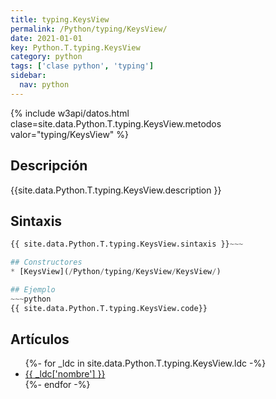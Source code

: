 ```yaml
---
title: typing.KeysView
permalink: /Python/typing/KeysView/
date: 2021-01-01
key: Python.T.typing.KeysView
category: python
tags: ['clase python', 'typing']
sidebar: 
  nav: python
---
```


{% include w3api/datos.html clase=site.data.Python.T.typing.KeysView.metodos valor="typing/KeysView" %}

## Descripción
{{site.data.Python.T.typing.KeysView.description }}

## Sintaxis
~~~python
{{ site.data.Python.T.typing.KeysView.sintaxis }}~~~

## Constructores
* [KeysView](/Python/typing/KeysView/KeysView/)

## Ejemplo
~~~python
{{ site.data.Python.T.typing.KeysView.code}}
~~~

## Artículos
<ul>
{%- for _ldc in site.data.Python.T.typing.KeysView.ldc -%}
   <li>
       <a href="{{_ldc['url'] }}">{{ _ldc['nombre'] }}</a>
   </li>
{%- endfor -%}
</ul>
